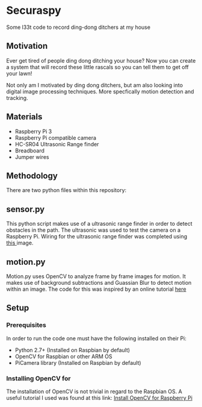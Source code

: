 # Securaspy
Some l33t code to record ding-dong ditchers at my house


## Motivation
Ever get tired of people ding dong ditching your house? Now you can create a system that will record these little rascals so you can tell them to get off your lawn!

Not only am I motivated by ding dong ditchers, but am also looking into digital image processing techniques. More specfically motion detection and tracking. 

## Materials

* Raspberry Pi 3
* Raspberry Pi compatible camera
* HC-SR04 Ultrasonic Range finder
* Breadboard
* Jumper wires 

## Methodology
There are two python files within this repository:  
## sensor.py
This python script makes use of a ultrasonic range finder in order to detect obstacles in the path. The ultrasonic was used to test the camera on a Raspberry Pi.
Wiring for the ultrasonic range finder was completed using <a href="https://www.modmypi.com/image/data/tutorials/hc-sr04/hc-sr04-tut-2.png"> this </a> image.

## motion.py
Motion.py uses OpenCV to analyze frame by frame images for motion. It makes use of background subtractions and Guassian Blur to detect motion within an image. The code for this was inspired by an online tutorial <a href="http://www.pyimagesearch.com/2015/05/25/basic-motion-detection-and-tracking-with-python-and-opencv/" > here</a>


## Setup

### Prerequisites

In order to run the code one must have the following installed on their Pi: 

- Python 2.7+ (Installed on Raspbian by default) 
- OpenCV for Raspbian or other ARM OS
- PiCamera library (Installed on Raspbian by default) 

### Installing OpenCV for 

The installation of OpenCV is not trivial in regard to the Raspbian OS. A useful tutorial I used was found at this link:
<a href="https://tutorials-raspberrypi.com/installing-opencv-on-the-raspberry-pi/"> Install OpenCV for Raspberry Pi</a>

